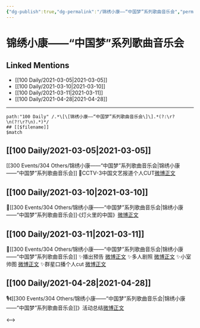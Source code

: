 ```yaml
---
{"dg-publish":true,"dg-permalink":"/锦绣小康——“中国梦”系列歌曲音乐会","permalink":"/锦绣小康——“中国梦”系列歌曲音乐会/","created":"2023-04-09T14:47:42.442+08:00","updated":"2023-04-10T17:18:07.510+08:00"}
---
```


# 锦绣小康——“中国梦”系列歌曲音乐会

## Linked Mentions
- [[100 Daily/2021-03-05\|2021-03-05]]
- [[100 Daily/2021-03-10\|2021-03-10]]
- [[100 Daily/2021-03-11\|2021-03-11]]
- [[100 Daily/2021-04-28\|2021-04-28]]


---

```expander
path:"100 Daily" /.*\[\[锦绣小康——“中国梦”系列歌曲音乐会\]\].*(?:\r?\n(?!\r?\n).*)*/
## [[$filename]]
$match
```
## [[100 Daily/2021-03-05\|2021-03-05]]
[[300 Events/304 Others/锦绣小康——“中国梦”系列歌曲音乐会\|锦绣小康——“中国梦”系列歌曲音乐会]]
🌟CCTV-3中国文艺报道个人CUT[微博正文](https://m.weibo.cn/6466290670/4611448946557910)
## [[100 Daily/2021-03-10\|2021-03-10]]
🌟[[300 Events/304 Others/锦绣小康——“中国梦”系列歌曲音乐会\|锦绣小康——“中国梦”系列歌曲音乐会]]·《灯火里的中国》[微博正文](https://m.weibo.cn/6466290670/4613318754441050)

## [[100 Daily/2021-03-11\|2021-03-11]]
🌟[[300 Events/304 Others/锦绣小康——“中国梦”系列歌曲音乐会\|锦绣小康——“中国梦”系列歌曲音乐会]]
✨播出预告 [微博正文](https://m.weibo.cn/6466290670/4613643594893256)
✨多人剧照 [微博正文](https://m.weibo.cn/6466290670/4613682552116868)
✨小室帅图 [微博正文](https://m.weibo.cn/7478855230/4613684515047244)
✨群星口播个人cut [微博正文](https://m.weibo.cn/6466290670/4613735332970855)
## [[100 Daily/2021-04-28\|2021-04-28]]
🎙️《[[300 Events/304 Others/锦绣小康——“中国梦”系列歌曲音乐会\|锦绣小康——“中国梦”系列歌曲音乐会]]》活动总结[微博正文](https://m.weibo.cn/6466290670/4631008332219028)

<-->